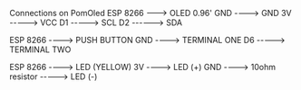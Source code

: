 Connections on PomOled
ESP 8266 ---> OLED 0.96' 
GND ----> GND
3V -----> VCC
D1 -----> SCL
D2 ------> SDA

ESP 8266 ----> PUSH BUTTON
GND ----> TERMINAL ONE
D6 -----> TERMINAL TWO

ESP 8266 ----> LED (YELLOW)
3V ----> LED (+)
GND ----> 10ohm resistor -----> LED (-)

